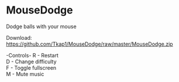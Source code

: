 # MouseDodge
Dodge balls with your mouse

Download: https://github.com/Tkap1/MouseDodge/raw/master/MouseDodge.zip

-Controls-
R - Restart  
D - Change difficulty  
F - Toggle fullscreen  
M - Mute music  
